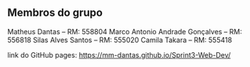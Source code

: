 ## Membros do grupo
Matheus Dantas – RM: 558804
Marco Antonio Andrade Gonçalves – RM: 556818
Silas Alves Santos – RM: 555020
Camila Takara – RM: 555418



link do GitHub pages: https://mm-dantas.github.io/Sprint3-Web-Dev/
